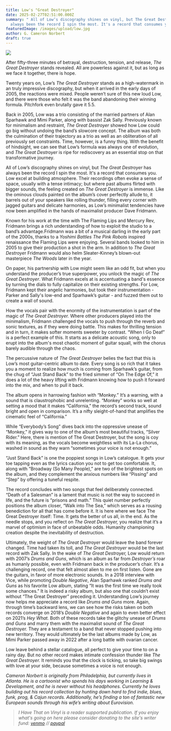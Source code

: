 ```yaml
---
title: Low's "Great Destroyer"
date: 2025-02-27T02:51:00.000Z
summary: " All of Low’s discography shines on vinyl, but The Great Destroyer has
  always been the record I spin the most. It's a record that consumes you"
featuredImage: /images/upload/low.jpg
author: G. Cameron Norbert
draft: true
---
```

![](/images/upload/image0-2-.jpeg)

After fifty-three minutes of betrayal, destruction, tension, and release, *The Great Destroyer* stands revealed. All are powerless against it, but as long as we face it together, there is hope.

Twenty years on, Low’s *The Great Destroyer* stands as a high-watermark in an truly impressive discography, but when it arrived in the early days of 2005, the reactions were mixed. People weren’t sure of this new loud Low, and there were those who felt it was the band abandoning their winning formula. Pitchfork even brutally gave it 5.5.

Back in 2005, Low was a trio consisting of the married partners of Alan Sparhawk and Mimi Parker, along with bassist Zak Sally. Previously known for minimalism and restraint, *The Great Destroyer* showed how Low could go big without undoing the band’s slowcore concept. The album was both the culmination of their trajectory as a trio as well as an obliteration of all previously set constraints. Time, however, is a funny thing. With the benefit of hindsight, we can see that Low’s formula was always one of evolution, and *The Great Destroyer* is ripe for rediscovery as an essential stop on that transformative journey.

All of Low’s discography shines on vinyl, but *The Great Destroyer* has always been the record I spin the most. It's a record that consumes you. Low excel at building atmosphere. Their recordings often evoke a sense of space, usually with a tense intimacy; but where past albums flirted with bigger sounds, the feeling created on *The Great Destroyer* is immense. Like the ominous clouds painted on the album’s cover perfectly allude to, it barrels out of your speakers like rolling thunder, filling every corner with jagged guitars and delicate harmonies, as Low’s minimalist tendencies have now been amplified in the hands of maximalist producer Dave Fridmann.

Known for his work at the time with The Flaming Lips and Mercury Rev, Fridmann brings a rich understanding of how to exploit the studio to a band’s advantage.Fridmann was a bit of a musical darling in the early part of the 2000s, thanks to a *Yoshimi Battles The Pink Robots* inspired renaissance the Flaming Lips were enjoying. Several bands looked to him in 2005 to give their production a shot in the arm. In addition to *The Great Destroye*r Fridmann would also helm Sleater-Kinney’s blown-out masterpiece *The Woods* later in the year.

On paper, his partnership with Low might seem like an odd fit, but when you understand the producer’s true superpower, you unlock the magic of *The Great Destroyer*. What Fridmann excels at is accentuating a band's essence by turning the dials to fully capitalize on their existing strengths. For Low, Fridmann kept their angelic harmonies, but took their instrumentation - Parker and Sally's low-end and Sparhawk’s guitar - and fuzzed them out to create a wall of sound.

How the vocals pair with the enormity of the instrumentation is part of the magic of *The Great Destroyer.* Where other producers played into the minimalism, Fridmann challenged the vocals to push through the reverb and sonic textures, as if they were doing battle. This makes for thrilling tension and in turn, it makes softer moments sweeter by contrast. “When I Go Deaf” is a perfect example of this. It starts as a delicate acoustic song, only to erupt into the album's most chaotic moment of guitar squall, with the chorus barely audible through the chaos.

The percussive nature of *The Great Destroyer* belies the fact that this is Low’s most guitar-centric album to date. Every song is so rich that it takes you a moment to realize how much is coming from Sparhawk’s guitar, from the chug of “Just Stand Back” to the fried simmer of “On The Edge Of,” it does a lot of the heavy lifting with Fridmann knowing how to push it forward into the mix, and when to pull it back.

The album opens in harrowing fashion with “Monkey.” It’s a warning, with a sound that is claustrophobic and unrelenting. “Monkey” works so well at setting a mood that it makes “California,” the record’s second track, sound bright and open in comparison. It’s a nifty sleight-of-hand that amplifies the cinematic feel of “California.”

While “Everybody’s Song” dives back into the oppressive unease of “Monkey,” it gives way to one of the album’s most beautiful tracks, “Silver Rider.” Here, there is mention of The Great Destroyer, but the song is coy with its meaning, as the vocals become weightless with its La-La chorus, washed in sound as they warn “sometimes your voice is not enough.”

“Just Stand Back” is one the poppiest songs in Low’s catalogue. It gets your toe tapping even as the lyrics caution you not to get too comfortable. It, along with “Broadway (So Many People),” are two of the brightest spots on the album, and they complement the anxious numbers like “Pissing” and “Step” by offering a tuneful respite.

The record concludes with two songs that feel deliberately connected. “Death of a Salesman” is a lament that music is not the way to succeed in life, and the future is “prisons and math.” This quiet number perfectly positions the album closer, “Walk into The Sea,” which serves as a rousing benediction for all that has come before it. It is here where we face The Great Destroyer itself: Time. It gets the better of us all, in the end. As the needle stops, and you reflect on *The Great Destroyer,* you realize that it’s a marvel of optimism in face of unbeatable odds. Humanity championing creation despite the inevitability of destruction.

Ultimately, the weight of *The Great Destroye*r would leave the band forever changed. Time had taken its toll, and *The Great Destroyer* would be the last record with Zak Sally. In the wake of *The Great Destroyer,* Low would return with 2007’s *Drums and Guns*, which is an album as far from *Destroyer’s* roar as humanly possible, even with Fridmann back in the producer’s chair. It’s a challenging record, one that felt almost alien to me on first listen. Gone are the guitars, in favor of more electronic sounds. In a 2018 interview with Vice, while promoting *Double Negative*, Alan Sparhawk ranked *Drums and Guns* as his favorite Low album, stating “It was the first time we really took some chances.” It is indeed a risky album, but also one that couldn’t exist without “The Great Destroyer” preceding it. Understanding Low’s journey now helps me appreciate a record like *Drums and Guns* more. Again, through time’s backward lens, we can see how the risks taken on both records converge on 2018’s *Double Negative* and again to even better effect on 2021’s *Hey What.* Both of these records take the glitchy unease of *Drums and Guns* and marry them with the maximalist sound of *The Great Destroyer.* They are a testament to a band that never stopped pushing into new territory. They would ultimately be the last albums made by Low, as Mimi Parker passed away in 2022 after a long battle with ovarian cancer.

Low leave behind a stellar catalogue, all perfect to give your time to on a rainy day. But no other record makes intimate confession thunder like *The Great Destroyer.* It reminds you that the clock is ticking, so take big swings with love at your side, because sometimes a voice is not enough.

*Cameron Norbert is originally from Philadelphia, but currently lives in Atlanta. He is a cartoonist  who spends his days working in Learning & Development, and he is never without his headphones. Currently he loves building out his record collection by hunting down hard to find 
indie, blues, funk, prog, & Cajun records. Additionally, he’s finding a ton of fantastic new European sounds through his wife’s writing about Eurovision.*

> *I Have That on Vinyl is a reader supported publication. If you enjoy what's going on here please consider donating to the site's writer fund: [venmo](https://account.venmo.com/u/Michele-Catalano2659) // [paypal](https://www.paypal.com/paypalme/goingitaloneny?country.x=US&locale.x=en_US)*
